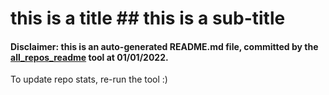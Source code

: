 # this is a title  ## this is a sub-title
#### Disclaimer: this is an auto-generated README.md file, committed by the [all_repos_readme](https://github.com/uryyakir/all-repos-readme) tool at 01/01/2022.
To update repo stats, re-run the tool :)